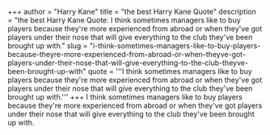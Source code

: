 +++
author = "Harry Kane"
title = "the best Harry Kane Quote"
description = "the best Harry Kane Quote: I think sometimes managers like to buy players because they're more experienced from abroad or when they've got players under their nose that will give everything to the club they've been brought up with."
slug = "i-think-sometimes-managers-like-to-buy-players-because-theyre-more-experienced-from-abroad-or-when-theyve-got-players-under-their-nose-that-will-give-everything-to-the-club-theyve-been-brought-up-with"
quote = '''I think sometimes managers like to buy players because they're more experienced from abroad or when they've got players under their nose that will give everything to the club they've been brought up with.'''
+++
I think sometimes managers like to buy players because they're more experienced from abroad or when they've got players under their nose that will give everything to the club they've been brought up with.
